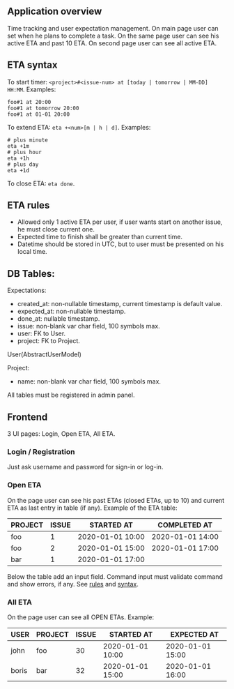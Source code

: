Application overview
----
Time tracking and user expectation management.
On main page user can set when he plans to complete a task. On the same page user can see his active ETA and past 10
ETA.
On second page user can see all active ETA.

## ETA syntax

To start timer: `<project>#<issue-num> at [today | tomorrow | MM-DD] HH:MM`. Examples:

```
foo#1 at 20:00
foo#1 at tomorrow 20:00
foo#1 at 01-01 20:00
```

To extend ETA: `eta +<num>[m | h | d]`. Examples:

```
# plus minute
eta +1m
# plus hour
eta +1h
# plus day
eta +1d
```

To close ETA: `eta done`.

## ETA rules

- Allowed only 1 active ETA per user, if user wants start on another issue, he must close current one.
- Expected time to finish shall be greater than current time.
- Datetime should be stored in UTC, but to user must be presented on his local time.

## DB Tables:

Expectations:

- created_at: non-nullable timestamp, current timestamp is default value.
- expected_at: non-nullable timestamp.
- done_at: nullable timestamp.
- issue: non-blank var char field, 100 symbols max.
- user: FK to User.
- project: FK to Project.

User(AbstractUserModel)

Project:

- name: non-blank var char field, 100 symbols max.

All tables must be registered in admin panel.

## Frontend

3 UI pages: Login, Open ETA, All ETA.

### Login / Registration

Just ask username and password for sign-in or log-in.

### Open ETA

On the page user can see his past ETAs (closed ETAs, up to 10) and current ETA as last entry in table (if any).
Example of the ETA table:

| PROJECT | ISSUE | STARTED AT       | COMPLETED AT     |
|---------|-------|------------------|------------------|
| foo     | 1     | 2020-01-01 10:00 | 2020-01-01 14:00 |
| foo     | 2     | 2020-01-01 15:00 | 2020-01-01 17:00 |
| bar     | 1     | 2020-01-01 17:00 |                  |

Below the table add an input field.
Command input must validate command and show errors, if any. See [rules](#eta-rules) and [syntax](#eta-syntax).

### All ETA

On the page user can see all OPEN ETAs. Example:

| USER  | PROJECT | ISSUE | STARTED AT       | EXPECTED AT      |
|-------|---------|-------|------------------|------------------|
| john  | foo     | 30    | 2020-01-01 10:00 | 2020-01-01 15:00 |
| boris | bar     | 32    | 2020-01-01 15:00 | 2020-01-01 16:00 |
